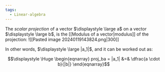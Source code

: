 ```yaml
---
tags:
  - Linear-algebra
---
```

The *scalar projection* of a vector $\displaystyle \large a$ on a vector $\displaystyle \large b$, is the [[Modulus of a vector|modulus]] of the projection:
![[Pasted image 20240119143824.png|300]]

In other words, $\displaystyle \large |a_1|$, and it can be worked out as:

$$\displaystyle \Huge \begin{eqnarray} 
proj_ba = |a_1| &=& \dfrac{a \cdot b}{|b|}
\end{eqnarray}$$


